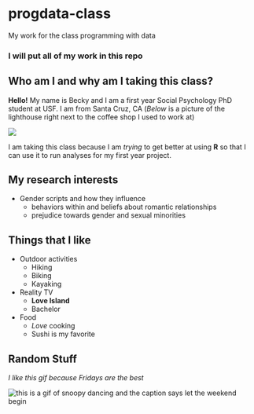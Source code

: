 # progdata-class
My work for the class programming with data

### I will put **all** of my work in this repo

## Who am I and why am I taking this class? 

**Hello!** My name is Becky and I am a first year Social Psychology PhD student at USF. I am from Santa Cruz, CA (*Below* is a picture of the lighthouse right next to the coffee shop I used to work at)

![](https://i0.heartyhosting.com/www.surfer.com/wp-content/uploads/2017/09/SantaCruz_Chachi_160105-santa_cruz_harbormouth-1266-Ryan_Chachi_Craig.jpg?resize=970%2C546&ssl=1)

I am taking this class because I am *trying* to get better at using **R** so that I can use it to run analyses for my first year project.

## My research interests
- Gender scripts and how they influence
   - behaviors within and beliefs about romantic relationships
   - prejudice towards gender and sexual minorities

## Things that I like

- Outdoor activities
   - Hiking
   - Biking
   - Kayaking
- Reality TV
   - **Love Island**
   - Bachelor
- Food
   - *Love* cooking
   - Sushi is my favorite

## Random Stuff

*I like this gif because Fridays are the best*

![this is a gif of snoopy dancing and the caption says let the weekend begin](https://c.tenor.com/-GWfQHp8RZYAAAAC/weekend-friday-feeling.gif)

